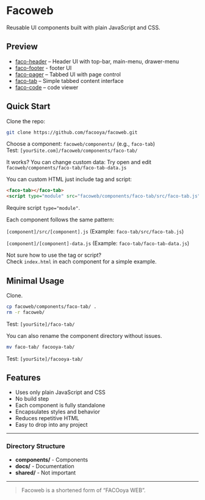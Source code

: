 # Facoweb
Reusable UI components built with plain JavaScript and CSS. 

## Preview

- [faco-header](https://facooya.github.io/facoweb/components/faco-header/) – Header UI with top-bar, main-menu, drawer-menu
- [faco-footer](https://facooya.github.io/facoweb/components/faco-footer/) - footer UI
- [faco-pager](https://facooya.github.io/facoweb/components/faco-pager/) – Tabbed UI with page control
- [faco-tab](https://facooya.github.io/facoweb/components/faco-tab/) – Simple tabbed content interface
- [faco-code](https://facooya.github.io/facoweb/components/faco-code/) – code viewer

## Quick Start

Clone the repo:  
```bash
git clone https://github.com/facooya/facoweb.git
```

Choose a component: `facoweb/components/` (e.g., `faco-tab`)  
Test: `[yourSite.com]/facoweb/components/faco-tab/`

It works?
You can change custom data:
Try open and edit `facoweb/components/faco-tab/faco-tab-data.js`

You can custom HTML just include tag and script:  
```html
<faco-tab></faco-tab>
<script type="module" src="facoweb/components/faco-tab/src/faco-tab.js"></script>
```

Require script `type="module"`.

Each component follows the same pattern:

`[component]/src/[component].js`
(Example: `faco-tab/src/faco-tab.js`)

`[component]/[component]-data.js`
(Example: `faco-tab/faco-tab-data.js`)

Not sure how to use the tag or script?  
Check `index.html` in each component for a simple example.  

## Minimal Usage

Clone.

```bash
cp facoweb/components/faco-tab/ .
rm -r facoweb/
```

Test: `[yourSite]/faco-tab/`

You can also rename the component directory without issues.

```bash
mv faco-tab/ facooya-tab/
```

Test: `[yourSite]/facooya-tab/`

## Features
- Uses only plain JavaScript and CSS
- No build step
- Each component is fully standalone
- Encapsulates styles and behavior
- Reduces repetitive HTML
- Easy to drop into any project

---

### Directory Structure
- **components/** - Components
- **docs/** - Documentation
- **shared/** - Not important

---

> Facoweb is a shortened form of “FACOoya WEB”.

